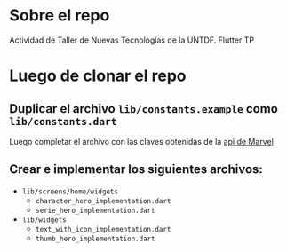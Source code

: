 # Sobre el repo
Actividad de Taller de Nuevas Tecnologías de la UNTDF. Flutter TP

# Luego de clonar el repo

## Duplicar el archivo `lib/constants.example` como `lib/constants.dart`
Luego completar el archivo con las claves obtenidas de la [api de Marvel](https://developer.marvel.com/)

## Crear e implementar los siguientes archivos:
- `lib/screens/home/widgets`
    - `character_hero_implementation.dart`
    - `serie_hero_implementation.dart`
- `lib/widgets`
    - `text_with_icon_implementation.dart`
    - `thumb_hero_implementation.dart`